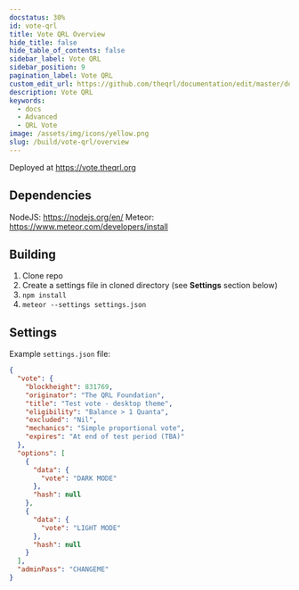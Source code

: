 ```yaml
---
docstatus: 30%
id: vote-qrl
title: Vote QRL Overview
hide_title: false
hide_table_of_contents: false
sidebar_label: Vote QRL
sidebar_position: 9
pagination_label: Vote QRL
custom_edit_url: https://github.com/theqrl/documentation/edit/master/docs/basics/what-is-qrl.md
description: Vote QRL
keywords:
  - docs
  - Advanced
  - QRL Vote
image: /assets/img/icons/yellow.png
slug: /build/vote-qrl/overview
---
```



Deployed at <https://vote.theqrl.org>

## Dependencies

NodeJS: <https://nodejs.org/en/>
Meteor: <https://www.meteor.com/developers/install>

## Building

1. Clone repo
2. Create a settings file in cloned directory (see **Settings** section below)
3. ```npm install```
4. ```meteor --settings settings.json```

## Settings

Example ```settings.json``` file:

```json
{
  "vote": {
    "blockheight": 831769,
    "originator": "The QRL Foundation",
    "title": "Test vote - desktop theme",
    "eligibility": "Balance > 1 Quanta",
    "excluded": "Nil",
    "mechanics": "Simple proportional vote",
    "expires": "At end of test period (TBA)"
  },
  "options": [
    {
      "data": {
        "vote": "DARK MODE"
      },
      "hash": null
    },
    {
      "data": {
        "vote": "LIGHT MODE"
      },
      "hash": null
    }
  ],
  "adminPass": "CHANGEME"
}
```